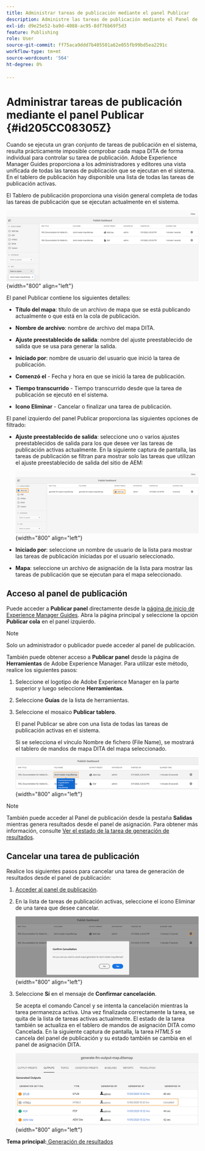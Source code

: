 ```yaml
---
title: Administrar tareas de publicación mediante el panel Publicar
description: Administre las tareas de publicación mediante el Panel de publicación en AEM Guides. Obtenga información sobre cómo acceder al panel de publicación y cancelar una tarea de publicación.
exl-id: d9e25e52-ba9d-4088-ac95-8df76b69f5d3
feature: Publishing
role: User
source-git-commit: ff75aca9ddd7b405501a62e055fb99bd5ea2291c
workflow-type: tm+mt
source-wordcount: '564'
ht-degree: 0%

---
```


# Administrar tareas de publicación mediante el panel Publicar {#id205CC08305Z}

Cuando se ejecuta un gran conjunto de tareas de publicación en el sistema, resulta prácticamente imposible comprobar cada mapa DITA de forma individual para controlar su tarea de publicación. Adobe Experience Manager Guides proporciona a los administradores y editores una vista unificada de todas las tareas de publicación que se ejecutan en el sistema. En el tablero de publicación hay disponible una lista de todas las tareas de publicación activas.

El Tablero de publicación proporciona una visión general completa de todas las tareas de publicación que se ejecutan actualmente en el sistema.

![](images/publish-dashboard.png){width="800" align="left"}

El panel Publicar contiene los siguientes detalles:

- **Título del mapa**: título de un archivo de mapa que se está publicando actualmente o que está en la cola de publicación.

- **Nombre de archivo**: nombre de archivo del mapa DITA.

- **Ajuste preestablecido de salida**: nombre del ajuste preestablecido de salida que se usa para generar la salida.

- **Iniciado por**: nombre de usuario del usuario que inició la tarea de publicación.

- **Comenzó el** - Fecha y hora en que se inició la tarea de publicación.

- **Tiempo transcurrido** - Tiempo transcurrido desde que la tarea de publicación se ejecutó en el sistema.

- **Icono Eliminar** - Cancelar o finalizar una tarea de publicación.

El panel izquierdo del panel Publicar proporciona las siguientes opciones de filtrado:

- **Ajuste preestablecido de salida**: seleccione uno o varios ajustes preestablecidos de salida para los que desee ver las tareas de publicación activas actualmente. En la siguiente captura de pantalla, las tareas de publicación se filtran para mostrar solo las tareas que utilizan el ajuste preestablecido de salida del sitio de AEM:

  ![](images/publish-dashboard-preset-filter.png){width="800" align="left"}

- **Iniciado por**: seleccione un nombre de usuario de la lista para mostrar las tareas de publicación iniciadas por el usuario seleccionado.

- **Mapa**: seleccione un archivo de asignación de la lista para mostrar las tareas de publicación que se ejecutan para el mapa seleccionado.

## Acceso al panel de publicación

Puede acceder a **Publicar panel** directamente desde la [página de inicio de Experience Manager Guides](./intro-home-page.md). Abra la página principal y seleccione la opción **Publicar cola** en el panel izquierdo.

>[!NOTE]
>
> Solo un administrador o publicador puede acceder al panel de publicación.

También puede obtener acceso a **Publicar panel** desde la página de **Herramientas** de Adobe Experience Manager. Para utilizar este método, realice los siguientes pasos:

1. Seleccione el logotipo de Adobe Experience Manager en la parte superior y luego seleccione **Herramientas**.

1. Seleccione **Guías** de la lista de herramientas.

1. Seleccione el mosaico **Publicar tablero**.

   El panel Publicar se abre con una lista de todas las tareas de publicación activas en el sistema.

   Si se selecciona el vínculo Nombre de fichero (File Name), se mostrará el tablero de mandos de mapa DITA del mapa seleccionado.

   ![](images/publish-dashboard-click-filename-link.png){width="800" align="left"}


>[!NOTE]
>
> También puede acceder al Panel de publicación desde la pestaña **Salidas** mientras genera resultados desde el panel de asignación. Para obtener más información, consulte [Ver el estado de la tarea de generación de resultados](generate-output-for-a-dita-map.md#viewing_output_history).

## Cancelar una tarea de publicación

Realice los siguientes pasos para cancelar una tarea de generación de resultados desde el panel de publicación:

1. [Acceder al panel de publicación](#access-the-publish-dashboard).

1. En la lista de tareas de publicación activas, seleccione el icono Eliminar de una tarea que desee cancelar.

   ![](images/publish-dashboard-cancel-task.png){width="800" align="left"}

1. Seleccione **Sí** en el mensaje de **Confirmar cancelación**.

   Se acepta el comando Cancel y se intenta la cancelación mientras la tarea permanezca activa. Una vez finalizada correctamente la tarea, se quita de la lista de tareas activas actualmente. El estado de la tarea también se actualiza en el tablero de mandos de asignación DITA como Cancelada. En la siguiente captura de pantalla, la tarea *HTML5* se cancela del panel de publicación y su estado también se cambia en el panel de asignación DITA.

   ![](images/cancelled-output-task.png){width="800" align="left"}


**Tema principal:**[ Generación de resultados](generate-output.md)
